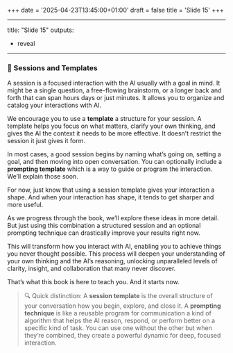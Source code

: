 +++
date = '2025-04-23T13:45:00+01:00'
draft = false
title = 'Slide 15'
+++

---
title: "Slide 15"
outputs:
  - reveal
---

### 📐 Sessions and Templates  

A session is a focused interaction with the AI usually with a goal in mind. It might be a single question, a free-flowing brainstorm, or a longer back and forth that can span hours days or just minutes. It allows you to organize and catalog your interactions with AI.

We encourage you to use a **template** a structure for your session. A template helps you focus on what matters, clarify your own thinking, and gives the AI the context it needs to be more effective. It doesn’t restrict the session it just gives it form.  

In most cases, a good session begins by naming what’s going on, setting a goal, and then moving into open conversation. You can optionally include a **prompting template** which is a way to guide or program the interaction. We’ll explain those soon.  

For now, just know that using a session template gives your interaction a shape. And when your interaction has shape, it tends to get sharper and more useful.  

As we progress through the book, we’ll explore these ideas in more detail. But just using this combination a structured session and an optional prompting technique can drastically improve your results right now.  

This will transform how you interact with AI, enabling you to achieve things you never thought possible. This process will deepen your understanding of your own thinking and the AI’s reasoning, unlocking unparalleled levels of clarity, insight, and collaboration that many never discover.  

That’s what this book is here to teach you. And it starts now.  

> 🔍 Quick distinction:
> A **session template** is the overall structure of your conversation how you begin, explore, and close it.
> A **prompting technique** is like a reusable program for communication a kind of algorithm that helps the AI reason, respond, or perform better on a specific kind of task.
> You can use one without the other but when they’re combined, they create a powerful dynamic for deep, focused interaction.
